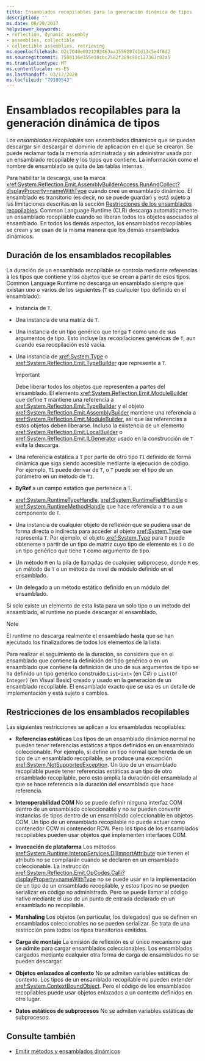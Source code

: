 ```yaml
---
title: Ensamblados recopilables para la generación dinámica de tipos
description: ''
ms.date: 08/29/2017
helpviewer_keywords:
- reflection, dynamic assembly
- assemblies, collectible
- collectible assemblies, retrieving
ms.openlocfilehash: 02c7048e0321282463aa3558287d1d13c5e4f8d2
ms.sourcegitcommit: 7588136e355e10cbc2582f389c90c127363c02a5
ms.translationtype: MT
ms.contentlocale: es-ES
ms.lasthandoff: 03/12/2020
ms.locfileid: "79180543"
---
```

# <a name="collectible-assemblies-for-dynamic-type-generation"></a>Ensamblados recopilables para la generación dinámica de tipos

Los *ensamblados recopilables* son ensamblados dinámicos que se pueden descargar sin descargar el dominio de aplicación en el que se crearon. Se puede reclamar toda la memoria administrada y sin administrar usada por un ensamblado recopilable y los tipos que contiene. La información como el nombre de ensamblado se quita de las tablas internas.

Para habilitar la descarga, use la marca <xref:System.Reflection.Emit.AssemblyBuilderAccess.RunAndCollect?displayProperty=nameWithType> cuando cree un ensamblado dinámico. El ensamblado es transitorio (es decir, no se puede guardar) y está sujeto a las limitaciones descritas en la sección [Restricciones de los ensamblados recopilables](#restrictions-on-collectible-assemblies). Common Language Runtime (CLR) descarga automáticamente un ensamblado recopilable cuando se liberan todos los objetos asociados al ensamblado. En todos los demás aspectos, los ensamblados recopilables se crean y se usan de la misma manera que los demás ensamblados dinámicos.

## <a name="lifetime-of-collectible-assemblies"></a>Duración de los ensamblados recopilables

La duración de un ensamblado recopilable se controla mediante referencias a los tipos que contiene y los objetos que se crean a partir de esos tipos. Common Language Runtime no descarga un ensamblado siempre que existan uno o varios de los siguientes (`T` es cualquier tipo definido en el ensamblado):

- Instancia de `T`.

- Una instancia de una matriz de `T`.

- Una instancia de un tipo genérico que tenga `T` como uno de sus argumentos de tipo. Esto incluye las recopilaciones genéricas de `T`, aun cuando esa recopilación esté vacía.

- Una instancia de <xref:System.Type> o <xref:System.Reflection.Emit.TypeBuilder> que represente a `T`.

   > [!IMPORTANT]
   > Debe liberar todos los objetos que representen a partes del ensamblado. El elemento <xref:System.Reflection.Emit.ModuleBuilder> que define `T` mantiene una referencia a <xref:System.Reflection.Emit.TypeBuilder> y el objeto <xref:System.Reflection.Emit.AssemblyBuilder> mantiene una referencia a <xref:System.Reflection.Emit.ModuleBuilder>, así que las referencias a estos objetos deben liberarse. Incluso la existencia de un elemento <xref:System.Reflection.Emit.LocalBuilder> o <xref:System.Reflection.Emit.ILGenerator> usado en la construcción de `T` evita la descarga.

- Una referencia estática a `T` por parte de otro tipo `T1` definido de forma dinámica que siga siendo accesible mediante la ejecución de código. Por ejemplo, `T1` puede derivar de `T`, o `T` puede ser el tipo de un parámetro en un método de `T1`.

- **ByRef** a un campo estático que pertenece a `T`.

- <xref:System.RuntimeTypeHandle>, <xref:System.RuntimeFieldHandle> o <xref:System.RuntimeMethodHandle> que hace referencia a `T` o a un componente de `T`.

- Una instancia de cualquier objeto de reflexión que se pudiera usar de forma directa o indirecta para acceder al objeto <xref:System.Type> que representa `T`. Por ejemplo, el objeto <xref:System.Type> para `T` puede obtenerse a partir de un tipo de matriz cuyo tipo de elemento es `T` o de un tipo genérico que tiene `T` como argumento de tipo.

- Un método `M` en la pila de llamadas de cualquier subproceso, donde `M` es un método de `T` o un método de nivel de módulo definido en el ensamblado.

- Un delegado a un método estático definido en un módulo del ensamblado.

Si solo existe un elemento de esta lista para un solo tipo o un método del ensamblado, el runtime no puede descargar el ensamblado.

> [!NOTE]
> El runtime no descarga realmente el ensamblado hasta que se han ejecutado los finalizadores de todos los elementos de la lista.

Para realizar el seguimiento de la duración, se considera que en el ensamblado que contiene la definición del tipo genérico o en un ensamblado que contiene la definición de uno de sus argumentos de tipo se ha definido un tipo genérico construido `List<int>` (en C#) o `List(Of Integer)` (en Visual Basic) creado y usado en la generación de un ensamblado recopilable. El ensamblado exacto que se usa es un detalle de implementación y está sujeto a cambios.

## <a name="restrictions-on-collectible-assemblies"></a>Restricciones de los ensamblados recopilables

Las siguientes restricciones se aplican a los ensamblados recopilables:

- **Referencias estáticas** Los tipos de un ensamblado dinámico normal no pueden tener referencias estáticas a tipos definidos en un ensamblado coleccionable. Por ejemplo, si define un tipo normal que hereda de un tipo de un ensamblado recopilable, se produce una excepción <xref:System.NotSupportedException>. Un tipo de un ensamblado recopilable puede tener referencias estáticas a un tipo de otro ensamblado recopilable, pero esto amplía la duración del ensamblado al que se hace referencia a la duración del ensamblado que hace referencia.

- **Interoperabilidad COM** No se puede definir ninguna interfaz COM dentro de un ensamblado coleccionable y no se pueden convertir instancias de tipos dentro de un ensamblado coleccionable en objetos COM. Un tipo de un ensamblado recopilable no puede actuar como contenedor CCW ni contenedor RCW. Pero los tipos de los ensamblados recopilables pueden usar objetos que implementen interfaces COM.

- **Invocación de plataforma** Los métodos <xref:System.Runtime.InteropServices.DllImportAttribute> que tienen el atributo no se compilarán cuando se declaren en un ensamblado coleccionable. La instrucción <xref:System.Reflection.Emit.OpCodes.Calli?displayProperty=nameWithType> no se puede usar en la implementación de un tipo de un ensamblado recopilable, y estos tipos no se pueden serializar en código no administrado. Pero se puede llamar al código nativo mediante el uso de un punto de entrada declarado en un ensamblado no recopilable.

- **Marshaling** Los objetos (en particular, los delegados) que se definen en ensamblados coleccionables no se pueden serializar. Se trata de una restricción para todos los tipos transitorios emitidos.

- **Carga de montaje** La emisión de reflexión es el único mecanismo que se admite para cargar ensamblados coleccionables. Los ensamblados cargados mediante cualquier otra forma de carga de ensamblados no se pueden descargar.

- **Objetos enlazados al contexto** No se admiten variables estáticas de contexto. Los tipos de un ensamblado recopilable no pueden extender <xref:System.ContextBoundObject>. Pero el código de los ensamblados recopilables puede usar objetos enlazados a un contexto definidos en otro lugar.

- **Datos estáticos de subprocesos** No se admiten variables estáticas de subprocesos.

## <a name="see-also"></a>Consulte también

- [Emitir métodos y ensamblados dinámicos](emitting-dynamic-methods-and-assemblies.md)
